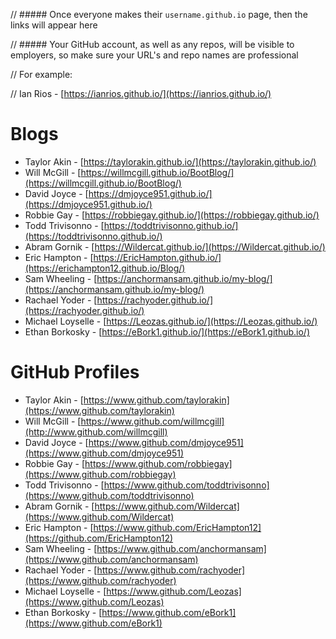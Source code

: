 // ##### Once everyone makes their `username.github.io` page, then the links will appear here

// ##### Your GitHub account, as well as any repos, will be visible to employers, so make sure your URL's and repo names are professional

 // For example:

// Ian Rios - [https://ianrios.github.io/](https://ianrios.github.io/)

# Blogs

- Taylor Akin - [https://taylorakin.github.io/](https://taylorakin.github.io/)
- Will McGill - [https://willmcgill.github.io/BootBlog/](https://willmcgill.github.io/BootBlog/)
- David Joyce - [https://dmjoyce951.github.io/](https://dmjoyce951.github.io/)
- Robbie Gay - [https://robbiegay.github.io/](https://robbiegay.github.io/)
- Todd Trivisonno - [https://toddtrivisonno.github.io/](https://toddtrivisonno.github.io/)
- Abram Gornik - [https://Wildercat.github.io/](https://Wildercat.github.io/)
- Eric Hampton - [https://EricHampton.github.io/](https://erichampton12.github.io/Blog/)
- Sam Wheeling - [https://anchormansam.github.io/my-blog/](https://anchormansam.github.io/my-blog/)
- Rachael Yoder - [https://rachyoder.github.io/](https://rachyoder.github.io/)
- Michael Loyselle - [https://Leozas.github.io/](https://Leozas.github.io/)
- Ethan Borkosky - [https://eBork1.github.io/](https://eBork1.github.io/)

# GitHub Profiles

- Taylor Akin - [https://www.github.com/taylorakin](https://www.github.com/taylorakin)
- Will McGill - [https://www.github.com/willmcgill](http://www.github.com/willmcgill)
- David Joyce - [https://www.github.com/dmjoyce951](https://www.github.com/dmjoyce951)
- Robbie Gay - [https://www.github.com/robbiegay](https://www.github.com/robbiegay)
- Todd Trivisonno - [https://www.github.com/toddtrivisonno](https://www.github.com/toddtrivisonno)
- Abram Gornik - [https://www.github.com/Wildercat](https://www.github.com/Wildercat)
- Eric Hampton - [https://www.github.com/EricHampton12](https://github.com/EricHampton12)
- Sam Wheeling - [https://www.github.com/anchormansam](https://www.github.com/anchormansam)
- Rachael Yoder - [https://www.github.com/rachyoder](https://www.github.com/rachyoder)
- Michael Loyselle - [https://www.github.com/Leozas](https://www.github.com/Leozas)
- Ethan Borkosky - [https://www.github.com/eBork1](https://www.github.com/eBork1)
